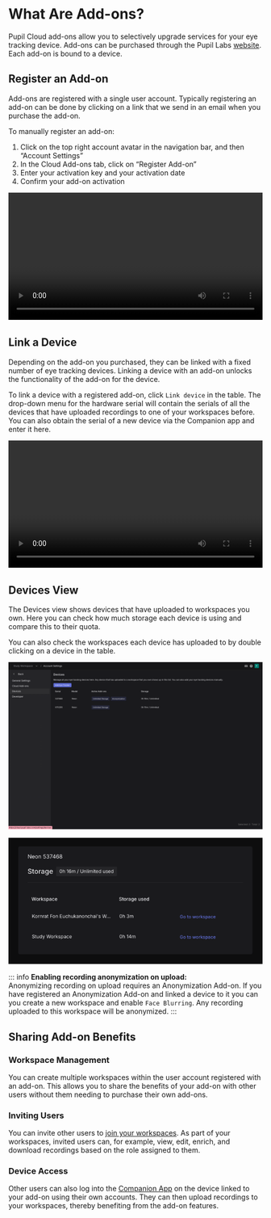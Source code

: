 # What Are Add-ons?

Pupil Cloud add-ons allow you to selectively upgrade services for your eye tracking device. Add-ons can be purchased through the Pupil Labs [website](https://pupil-labs.com/products/cloud/pricing). Each add-on is bound to a device.

## Register an Add-on

Add-ons are registered with a single user account. Typically registering an add-on can be done by clicking on a link that we send in an email when you purchase the add-on.

To manually register an add-on:

1. Click on the top right account avatar in the navigation bar, and then “Account Settings”
2. In the Cloud Add-ons tab, click on “Register Add-on”
3. Enter your activation key and your activation date
4. Confirm your add-on activation

<video width="100%" controls>
  <source src="./register_addon.mp4" type="video/mp4">
</video>

## Link a Device

Depending on the add-on you purchased, they can be linked with a fixed number of eye tracking devices. Linking a device with an add-on unlocks the functionality of the add-on for the device.

To link a device with a registered add-on, click `Link device` in the table. The drop-down menu for the hardware serial will contain the serials of all the devices that have uploaded recordings to one of your workspaces before. You can also obtain the serial of a new device via the Companion app and enter it here.

<video width="100%" controls>
  <source src="./link_device.mp4" type="video/mp4">
</video>

## Devices View

The Devices view shows devices that have uploaded to workspaces you own. Here you can check how much storage each device is using and compare this to their quota.

You can also check the workspaces each device has uploaded to by double clicking on a device in the table.

![Devices Linking Devices](./link_device.png)

![Devices Storage](./device_storage.png)

::: info
**Enabling recording anonymization on upload:**<br>
Anonymizing recording on upload requires an Anonymization Add-on. If you have registered an Anonymization Add-on and linked a device to it you can you create a new workspace and enable `Face Blurring`. Any recording uploaded to this workspace will be anonymized.
:::

## Sharing Add-on Benefits

### Workspace Management

You can create multiple workspaces within the user account registered with an add-on. This allows you to share the benefits of your add-on with other users without them needing to purchase their own add-ons.

### Inviting Users

You can invite other users to [join your workspaces](https://docs.pupil-labs.com/neon/pupil-cloud/workspaces/). As part of your workspaces, invited users can, for example, view, edit, enrich, and download recordings based on the role assigned to them.

### Device Access

Other users can also log into the [Companion App](https://docs.pupil-labs.com/neon/data-collection/ecosystem-overview/#neon-companion-app) on the device linked to your add-on using their own accounts. They can then upload recordings to your workspaces, thereby benefiting from the add-on features.
